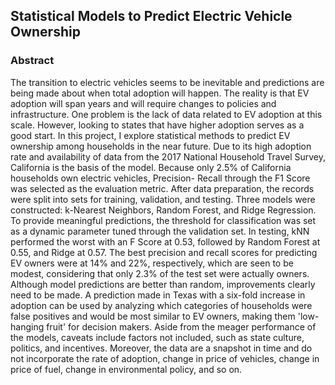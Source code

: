 ## Statistical Models to Predict Electric Vehicle Ownership

### Abstract

The transition to electric vehicles seems to be inevitable and predictions are being made about when total adoption will happen. The reality is that EV adoption will span years and will require changes to policies and infrastructure. One problem is the lack of data related to EV adoption at this scale. However, looking to states that have higher adoption serves as a good start. In this project, I explore statistical methods to predict EV ownership among households in the near future. Due to its high adoption rate and availability of data from the 2017 National Household Travel Survey, California is the basis of the model. Because only 2.5% of California households own electric vehicles, Precision- Recall through the F1 Score was selected as the evaluation metric. After data preparation, the records were split into sets for training, validation, and testing. Three models were constructed: k-Nearest Neighbors, Random Forest, and Ridge Regression. To provide meaningful predictions, the threshold for classification was set as a dynamic parameter tuned through the validation set. In testing, kNN performed the worst with an F Score at 0.53, followed by Random Forest at 0.55, and Ridge at 0.57. The best precision and recall scores for predicting EV owners were at 14% and 22%, respectively, which are seen to be modest, considering that only 2.3% of the test set were actually owners. Although model predictions are better than random, improvements clearly need to be made. A prediction made in Texas with a six-fold increase in adoption can be used by analyzing which categories of households were false positives and would be most similar to EV owners, making them 'low-hanging fruit' for decision makers. Aside from the meager performance of the models, caveats include factors not included, such as state culture, politics, and incentives. Moreover, the data are a snapshot in time and do not incorporate the rate of adoption, change in price of vehicles, change in price of fuel, change in environmental policy, and so on.
